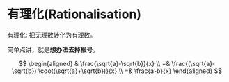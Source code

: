 # 有理化\(Rationalisation\)

有理化: 把无理数转化为有理数。

简单点讲，就是**想办法去掉根号**。

$$
\begin{aligned}
& \frac{\sqrt{a}-\sqrt{b}}{x} \\
=& \frac{(\sqrt{a}-\sqrt{b}) \cdot(\sqrt{a}+\sqrt{b})}{x} \\
=& \frac{a-b}{x}
\end{aligned}
$$


